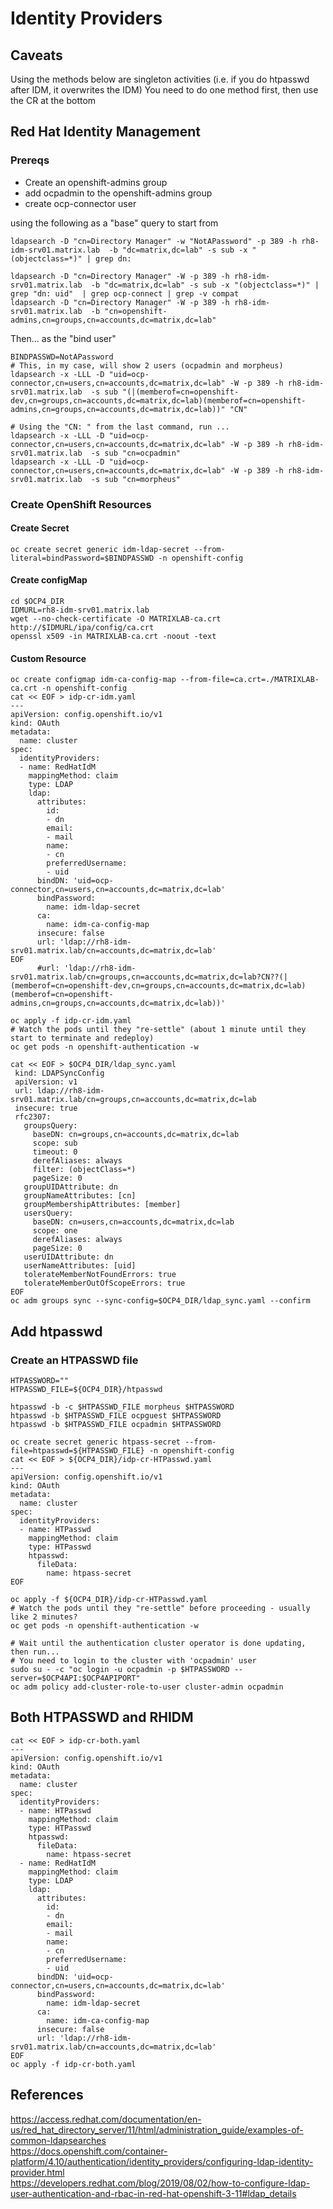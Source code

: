# Identity Providers

## Caveats
Using the methods below are singleton activities (i.e. if you do htpasswd after IDM, it overwrites the IDM)
You need to do one method first, then use the CR at the bottom

## Red Hat Identity Management

### Prereqs

* Create an openshift-admins group
* add ocpadmin to the openshift-admins group
* create ocp-connector user

using the following as a "base" query to start from
```
ldapsearch -D "cn=Directory Manager" -w "NotAPassword" -p 389 -h rh8-idm-srv01.matrix.lab  -b "dc=matrix,dc=lab" -s sub -x "(objectclass=*)" | grep dn:
```

```
ldapsearch -D "cn=Directory Manager" -W -p 389 -h rh8-idm-srv01.matrix.lab  -b "dc=matrix,dc=lab" -s sub -x "(objectclass=*)" | grep "dn: uid"  | grep ocp-connect | grep -v compat 
ldapsearch -D "cn=Directory Manager" -W -p 389 -h rh8-idm-srv01.matrix.lab  -b "cn=openshift-admins,cn=groups,cn=accounts,dc=matrix,dc=lab" 
```

Then... as the "bind user"
```
BINDPASSWD=NotAPassword
# This, in my case, will show 2 users (ocpadmin and morpheus)
ldapsearch -x -LLL -D "uid=ocp-connector,cn=users,cn=accounts,dc=matrix,dc=lab" -W -p 389 -h rh8-idm-srv01.matrix.lab  -s sub "(|(memberof=cn=openshift-dev,cn=groups,cn=accounts,dc=matrix,dc=lab)(memberof=cn=openshift-admins,cn=groups,cn=accounts,dc=matrix,dc=lab))" "CN"

# Using the "CN: " from the last command, run ...
ldapsearch -x -LLL -D "uid=ocp-connector,cn=users,cn=accounts,dc=matrix,dc=lab" -W -p 389 -h rh8-idm-srv01.matrix.lab  -s sub "cn=ocpadmin"
ldapsearch -x -LLL -D "uid=ocp-connector,cn=users,cn=accounts,dc=matrix,dc=lab" -W -p 389 -h rh8-idm-srv01.matrix.lab  -s sub "cn=morpheus"

```

### Create OpenShift Resources

#### Create Secret
```
oc create secret generic idm-ldap-secret --from-literal=bindPassword=$BINDPASSWD -n openshift-config 
```

#### Create configMap

```
cd $OCP4_DIR
IDMURL=rh8-idm-srv01.matrix.lab
wget --no-check-certificate -O MATRIXLAB-ca.crt http://$IDMURL/ipa/config/ca.crt
openssl x509 -in MATRIXLAB-ca.crt -noout -text
```

#### Custom Resource
```
oc create configmap idm-ca-config-map --from-file=ca.crt=./MATRIXLAB-ca.crt -n openshift-config
cat << EOF > idp-cr-idm.yaml
---
apiVersion: config.openshift.io/v1
kind: OAuth
metadata:
  name: cluster
spec:
  identityProviders:
  - name: RedHatIdM
    mappingMethod: claim 
    type: LDAP
    ldap:
      attributes:
        id: 
        - dn 
        email: 
        - mail
        name: 
        - cn
        preferredUsername: 
        - uid
      bindDN: 'uid=ocp-connector,cn=users,cn=accounts,dc=matrix,dc=lab'
      bindPassword: 
        name: idm-ldap-secret
      ca: 
        name: idm-ca-config-map
      insecure: false 
      url: 'ldap://rh8-idm-srv01.matrix.lab/cn=accounts,dc=matrix,dc=lab'
EOF
      #url: 'ldap://rh8-idm-srv01.matrix.lab/cn=groups,cn=accounts,dc=matrix,dc=lab?CN??(|(memberof=cn=openshift-dev,cn=groups,cn=accounts,dc=matrix,dc=lab)(memberof=cn=openshift-admins,cn=groups,cn=accounts,dc=matrix,dc=lab))'

oc apply -f idp-cr-idm.yaml
# Watch the pods until they "re-settle" (about 1 minute until they start to terminate and redeploy)
oc get pods -n openshift-authentication -w

cat << EOF > $OCP4_DIR/ldap_sync.yaml
 kind: LDAPSyncConfig
 apiVersion: v1
 url: ldap://rh8-idm-srv01.matrix.lab/cn=groups,cn=accounts,dc=matrix,dc=lab
 insecure: true
 rfc2307:
   groupsQuery:
     baseDN: cn=groups,cn=accounts,dc=matrix,dc=lab
     scope: sub
     timeout: 0
     derefAliases: always
     filter: (objectClass=*)
     pageSize: 0
   groupUIDAttribute: dn
   groupNameAttributes: [cn]
   groupMembershipAttributes: [member]
   usersQuery:
     baseDN: cn=users,cn=accounts,dc=matrix,dc=lab
     scope: one
     derefAliases: always
     pageSize: 0
   userUIDAttribute: dn
   userNameAttributes: [uid]
   tolerateMemberNotFoundErrors: true
   tolerateMemberOutOfScopeErrors: true
EOF
oc adm groups sync --sync-config=$OCP4_DIR/ldap_sync.yaml --confirm
```

## Add htpasswd
### Create an HTPASSWD file

```
HTPASSWORD=""
HTPASSWD_FILE=${OCP4_DIR}/htpasswd

htpasswd -b -c $HTPASSWD_FILE morpheus $HTPASSWORD
htpasswd -b $HTPASSWD_FILE ocpguest $HTPASSWORD
htpasswd -b $HTPASSWD_FILE ocpadmin $HTPASSWORD

oc create secret generic htpass-secret --from-file=htpasswd=${HTPASSWD_FILE} -n openshift-config
cat << EOF > ${OCP4_DIR}/idp-cr-HTPasswd.yaml
---
apiVersion: config.openshift.io/v1
kind: OAuth
metadata:
  name: cluster
spec:
  identityProviders:
  - name: HTPasswd 
    mappingMethod: claim
    type: HTPasswd
    htpasswd:
      fileData:
        name: htpass-secret
EOF

oc apply -f ${OCP4_DIR}/idp-cr-HTPasswd.yaml
# Watch the pods until they "re-settle" before proceeding - usually like 2 minutes?
oc get pods -n openshift-authentication -w

# Wait until the authentication cluster operator is done updating, then run...
# You need to login to the cluster with 'ocpadmin' user
sudo su - -c "oc login -u ocpadmin -p $HTPASSWORD --server=$OCP4API:$OCP4APIPORT"
oc adm policy add-cluster-role-to-user cluster-admin ocpadmin
```

## Both HTPASSWD and RHIDM
```
cat << EOF > idp-cr-both.yaml
---
apiVersion: config.openshift.io/v1
kind: OAuth
metadata:
  name: cluster
spec:
  identityProviders:
  - name: HTPasswd
    mappingMethod: claim
    type: HTPasswd
    htpasswd:
      fileData:
        name: htpass-secret
  - name: RedHatIdM
    mappingMethod: claim
    type: LDAP
    ldap:
      attributes:
        id:
        - dn
        email:
        - mail
        name:
        - cn
        preferredUsername:
        - uid
      bindDN: 'uid=ocp-connector,cn=users,cn=accounts,dc=matrix,dc=lab'
      bindPassword:
        name: idm-ldap-secret
      ca:
        name: idm-ca-config-map
      insecure: false
      url: 'ldap://rh8-idm-srv01.matrix.lab/cn=accounts,dc=matrix,dc=lab'
EOF
oc apply -f idp-cr-both.yaml
```

## References
https://access.redhat.com/documentation/en-us/red_hat_directory_server/11/html/administration_guide/examples-of-common-ldapsearches   
https://docs.openshift.com/container-platform/4.10/authentication/identity_providers/configuring-ldap-identity-provider.html   
https://developers.redhat.com/blog/2019/08/02/how-to-configure-ldap-user-authentication-and-rbac-in-red-hat-openshift-3-11#ldap_details  

